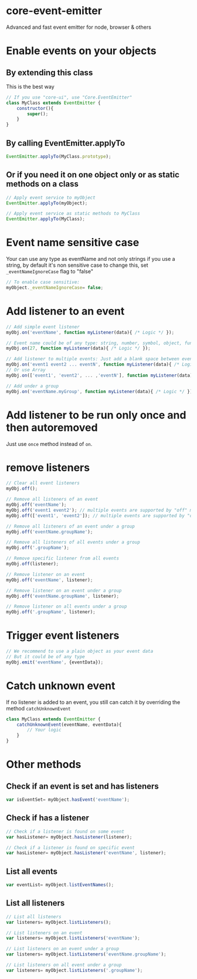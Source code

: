 # core-event-emitter
Advanced and fast event emitter for node, browser &amp; others

# Enable events on your objects

## By extending this class
This is the best way
```javascript
// If you use "core-ui", use "Core.EventEmitter"
class MyClass extends EventEmitter {
	constructor(){
		super();
	}
}
```

## By calling EventEmitter.applyTo
```javascript
EventEmitter.applyTo(MyClass.prototype);
```

## Or if you need it on one object only or as static methods on a class
```javascript
// Apply event service to myObject
EventEmitter.applyTo(myObject);

// Apply event service as static methods to MyClass
EventEmitter.applyTo(MyClass);
```

# Event name sensitive case
Your can use any type as eventName and not only strings
if you use a string, by default it's non sensitive case
to change this, set `_eventNameIgnoreCase` flag to "false"
```javascript
// To enable case sensitive:
myObject._eventNameIgnoreCase= false;
```

# Add listener to an event
```javascript
// Add simple event listener
myObj.on('eventName', function myListener(data){ /* Logic */ });

// Event name could be of any type: string, number, symbol, object, function, ...
myObj.on(27, function myListener(data){ /* Logic */ });

// Add listener to multiple events: Just add a blank space between event names
myObj.on('event1 event2 ... eventN', function myListener(data){ /* Logic */ });
// Or use Array
myObj.on(['event1', 'event2', ... ,'eventN'], function myListener(data){ /* Logic */ });

// Add under a group
myObj.on('eventName.myGroup', function myListener(data){ /* Logic */ });
```

# Add listener to be run only once and then autoremoved
Just use `once` method instead of `on`.

# remove listeners
```javascript
// Clear all event listeners
myObj.off();

// Remove all listeners of an event
myObj.off('eventName');
myObj.off('event1 event2'); // multiple events are supported by "off" method
myObj.off(['event1', 'event2']); // multiple events are supported by "off" method

// Remove all listeners of an event under a group
myObj.off('eventName.groupName');

// Remove all listeners of all events under a group
myObj.off('.groupName');

// Remove specific listener from all events
myObj.off(listener);

// Remove listener on an event
myObj.off('eventName', listener);

// Remove listener on an event under a group
myObj.off('eventName.groupName', listener);

// Remove listener on all events under a group
myObj.off('.groupName', listener);
```

# Trigger event listeners
```javascript
// We recommend to use a plain object as your event data
// But it could be of any type
myObj.emit('eventName', {eventData});
```

# Catch unknown event
If no listener is added to an event, you still can catch it by overriding the method `catchUnknownEvent`
```javascript
class MyClass extends EventEmitter {
	catchUnknownEvent(eventName, eventData){
		// Your logic
	}
}
```

# Other methods

## Check if an event is set and has listeners
```javascript
var isEventSet= myObject.hasEvent('eventName');
```

## Check if has a listener
```javascript
// Check if a listener is found on some event
var hasListener= myObject.hasListener(listener);

// Check if a listener is found on specific event
var hasListener= myObject.hasListener('eventName', listener);
```

## List all events
```javascript
var eventList= myObject.listEventNames();
```

## List all listeners
```javascript
// List all listeners
var listeners= myObject.listListeners();

// List listeners on an event
var listeners= myObject.listListeners('eventName');

// List listeners on an event under a group
var listeners= myObject.listListeners('eventName.groupName');

// List listeners on all event under a group
var listeners= myObject.listListeners('.groupName');
```
